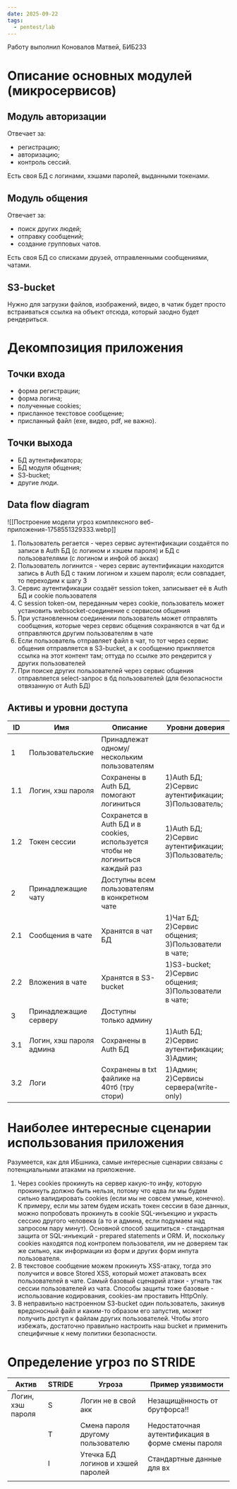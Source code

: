 ```yaml
---
date: 2025-09-22
tags:
  - pentest/lab
---
```

Работу выполнил Коновалов Матвей, БИБ233
# Описание основных модулей (микросервисов)
## Модуль авторизации
Отвечает за:
- регистрацию;
- авторизацию;
- контроль сессий.

Есть своя БД с логинами, хэшами паролей, выданными токенами.
## Модуль общения
Отвечает за:
- поиск других людей;
- отправку сообщений;
- создание групповых чатов.

Есть своя БД со списками друзей, отправленными сообщениями, чатами.
## S3-bucket
Нужно для загрузки файлов, изображений, видео, в чатик будет просто встраиваться ссылка на объект отсюда, который заодно будет рендериться.
# Декомпозиция приложения
## Точки входа
- форма регистрации;
- форма логина;
- полученные cookies;
- присланное текстовое сообщение;
- присланный файл (exe, видео, pdf, не важно).
## Точки выхода
- БД аутентификатора;
- БД модуля общения;
- S3-bucket;
- другие люди.
## Data flow diagram
![[Построение модели угроз комплексного веб-приложения-1758551329333.webp]]
1. Пользователь регается - через сервис аутентификации создаётся по записи в Auth БД (с логином и хэшем пароля) и БД с пользователями (с логином и инфой об акках)
2. Пользователь логинится - через сервис аутентификации находится запись в Auth БД с таким логином и хэшем пароля; если совпадает, то переходим к шагу 3
3. Сервис аутентификации создаёт session token, записывает её в Auth БД и cookie пользователя
4. С session token-ом, переданным через cookie, пользователь может установить websocket-соединение с сервисом общения
5. При установленном соединении пользователь может отправлять сообщения, которые через сервис общения сохраняются в чат бд и отправляются другим пользователям в чате
6. Если пользователь отправляет файл в чат, то тот через сервис общения отправляется в S3-bucket, а к сообщению прикпляется ссылка на этот контент там; оттуда по ссылке это рендерится у других пользователей
7. При поиске других пользователей через сервис общения отправляется select-запрос в бд пользователей (для безопасности отвязанную от Auth БД)
## Активы и уровни доступа

| ID  | Имя                      | Описание                                                                      | Уровни доверия                                        |
| --- | ------------------------ | ----------------------------------------------------------------------------- | ----------------------------------------------------- |
| 1   | Пользовательские         | Принадлежат одному/нескольким пользователям                                   |                                                       |
| 1.1 | Логин, хэш пароля        | Сохранены в Auth  БД, помогают логиниться                                     | 1)Auth БД; 2)Сервис аутентификации; 3)Пользователь;   |
| 1.2 | Токен сессии             | Сохранется в Auth БД и в cookies, используется чтобы не логиниться каждый раз | 1)Auth БД; 2)Сервис аутентификации; 3)Пользователь;   |
| 2   | Принадлежащие чату       | Доступны всем пользователям в конкретном чате                                 |                                                       |
| 2.1 | Сообщения в чате         | Хранятся в чат БД                                                             | 1)Чат БД; 2)Сервис общения; 3)Пользователи в чате;    |
| 2.2 | Вложения в чате          | Хранятся в S3-bucket                                                          | 1)S3-bucket; 2)Сервис общения; 3)Пользователи в чате; |
| 3   | Принадлежащие серверу    | Доступны только админу                                                        |                                                       |
| 3.1 | Логин, хэш пароля админа | Сохранены в Auth БД                                                           | 1)Auth БД; 2)Сервис аутентификации; 3)Админ;          |
| 3.2 | Логи                     | Сохранены в txt файлике на 40тб (тру стори)                                   | 1)Админ; 2)Сервисы сервера(write-only)                |
# Наиболее интересные сценарии использования приложения
Разумеется, как для ИБшника, самые интересные сценарии связаны с потенциальными атаками на приложение.
1. Через cookies прокинуть на сервер какую-то инфу, которую прокинуть должно быть нельзя, потому что едва ли мы будем сильно валидировать cookies (если мы не совсем умные, конечно).
	К примеру, если мы затем будем искать токен сессии в базе данных, можно попробовать прокинуть в cookie SQL-инъекцию и украсть сессию другого человека (а то и админа, если подумаем над запросом пару минут).
	Основной способ защититься - стандартная защита от SQL-инъекций - prepared statements и ORM. И, поскольку cookies находятся под контролем пользователя, им не доверяем так же сильно, как информации из форм и других форм инпута пользователя.
2. В текстовое сообщение можем прокинуть XSS-атаку, тогда это получится и вовсе Stored XSS, который может атаковать всех пользователей в чате.
	Самый базовый сценарий атаки - угнать так сессии пользователей из чата.
	Способы защиты тоже базовые - использование кодирования, cookies-ам проставить HttpOnly.
3. В неправильно настроенном S3-bucket один пользователь, закинув вредоносный файл и каким-то образом его запустив, может получить доступ к файлам других пользователей.
	Чтобы этого избежать, достаточно правильно настроить наш bucket и применить специфичные к нему политики безопасности.
# Определение угроз по STRIDE

| Актив             | STRIDE | Угроза                            | Пример уязвимости                                 |
| ----------------- | ------ | --------------------------------- | ------------------------------------------------- |
| Логин, хэш пароля | S      | Логин не в свой акк               | Незащищённость от брутфорса!!                     |
|                   | T      | Смена пароля другому пользователю | Недостаточная аутентификация в форме смены пароля |
|                   | I      | Утечка БД логинов и хэшей паролей | Стандартные данные для вх                         |
|                   |        |                                   |                                                   |
